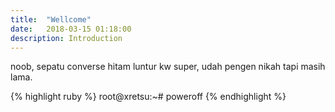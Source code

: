 ```yaml
---
title:  "Wellcome"
date:   2018-03-15 01:18:00
description: Introduction
---
```


noob, sepatu converse hitam luntur kw super, udah pengen nikah tapi masih lama. 


{% highlight ruby %}
root@xretsu:~# poweroff
{% endhighlight %}

